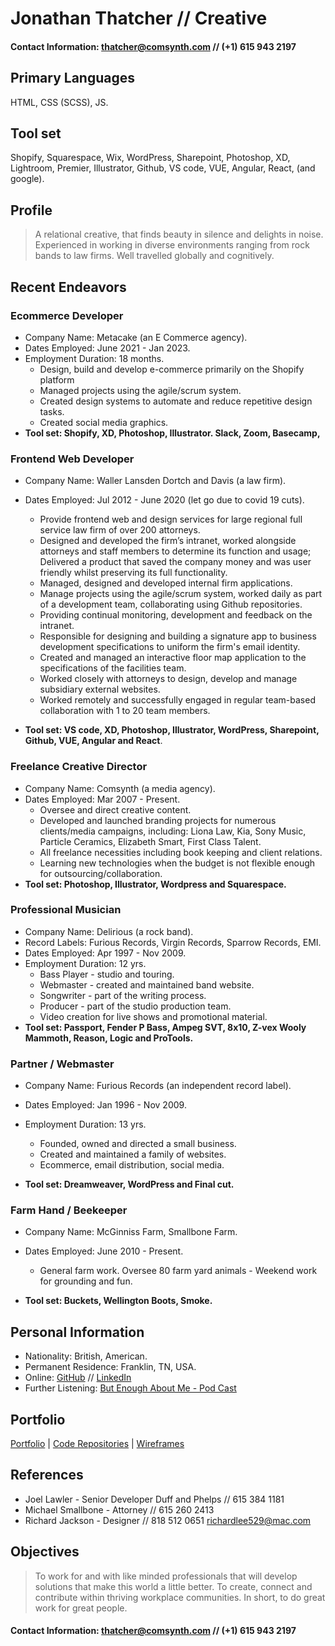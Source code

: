 # Jonathan Thatcher // Creative
#### Contact Information: [thatcher@comsynth.com](mailto:thatcher@comsynth.com) // (+1) **615 943 2197**
## Primary Languages
HTML, CSS (SCSS), JS.
## Tool set
Shopify, Squarespace, Wix, WordPress, Sharepoint, Photoshop, XD, Lightroom, Premier, Illustrator, Github, VS code, VUE, Angular, React, (and google).
## Profile
> A relational creative, that finds beauty in silence and delights in noise. Experienced in working in diverse environments ranging from rock bands to law firms.
> Well travelled globally and cognitively.
## Recent Endeavors
### Ecommerce Developer
- Company Name: Metacake (an E Commerce agency).
- Dates Employed: June 2021 - Jan 2023.
- Employment Duration: 18 months.
  - Design, build and develop e-commerce  primarily on the Shopify platform
  - Managed projects using the agile/scrum system.
  - Created design systems to automate and reduce repetitive design tasks.
  - Created social media graphics.
- **Tool set: Shopify, XD, Photoshop, Illustrator. Slack, Zoom, Basecamp,**

### Frontend Web Developer
- Company Name: Waller Lansden Dortch and Davis (a law firm).
- Dates Employed: Jul 2012 -  June 2020 (let go due to covid 19 cuts).

  - Provide frontend web and design services for large regional full service law firm of over 200 attorneys.
  - Designed and developed the firm’s intranet, worked alongside attorneys and staff members to determine its function and usage; Delivered a product that saved the company money and was user friendly whilst preserving its full functionality.
  - Managed, designed and developed internal firm applications.
  - Manage projects using the agile/scrum system, worked daily as part of a development team, collaborating using Github repositories.
  - Providing continual monitoring, development and feedback on the intranet.
  - Responsible for designing and building a signature app to business development specifications  to uniform the firm's email identity.
  - Created and managed an interactive floor map application to the specifications  of the facilities team.
  - Worked closely with attorneys to design, develop and manage subsidiary external websites.
  - Worked remotely and successfully engaged in regular team-based collaboration with 1 to 20 team members.
- **Tool set: VS code, XD, Photoshop, Illustrator, WordPress, Sharepoint, Github, VUE, Angular and React**. 
### Freelance Creative Director
- Company Name: Comsynth (a media agency).
- Dates Employed: Mar 2007 - Present.
  - Oversee and direct creative content.
  - Developed and launched branding projects for numerous clients/media campaigns, including: Liona Law, Kia, Sony Music, Particle Ceramics, Elizabeth Smart, First Class Talent.
  - All freelance necessities including book keeping and client relations. 
  - Learning new technologies when the budget is not flexible enough for outsourcing/collaboration.
- **Tool set: Photoshop, Illustrator, Wordpress and Squarespace.**
### Professional Musician
- Company Name: Delirious (a rock band).
- Record Labels: Furious Records, Virgin Records, Sparrow Records, EMI.
- Dates Employed: Apr 1997 - Nov 2009. 
- Employment Duration: 12 yrs.
  - Bass Player - studio and touring.
  - Webmaster - created and maintained band website.
  - Songwriter - part of the writing process.
  - Producer -  part of the studio production team.
  - Video creation for live shows and promotional material.
- **Tool set: Passport, Fender P Bass, Ampeg SVT, 8x10, Z-vex Wooly Mammoth, Reason, Logic and ProTools.**
### Partner / Webmaster
- Company Name: Furious Records (an independent record label).
- Dates Employed: Jan 1996 - Nov 2009.
- Employment Duration: 13 yrs.

  - Founded, owned and directed a small business.
  - Created and maintained a family of websites. 
  - Ecommerce, email distribution, social media.
- **Tool set: Dreamweaver, WordPress and Final cut.**
### Farm Hand / Beekeeper
- Company Name: McGinniss Farm, Smallbone Farm.
- Dates Employed: June 2010 - Present.

  - General farm work. Oversee 80 farm yard animals -  Weekend work for grounding and fun.
- **Tool set: Buckets, Wellington Boots, Smoke.**
## Personal Information
- Nationality: British, American.
- Permanent Residence: Franklin, TN, USA.
- Online: [GitHub](https://github.com/comsynth/resume/) // [LinkedIn](https://www.linkedin.com/in/arkyard/)
- Further Listening: [But Enough About Me - Pod Cast](https://podcasts.apple.com/us/podcast/ep-12-jon-thatcher/id1464781115?i=1000454409914)
## Portfolio
 [Portfolio](https://github.com/comsynth/resume/blob/master/PORTFOLIO.md) | [Code Repositories](https://github.com/comsynth?tab=repositories) | [Wireframes](https://github.com/comsynth/resume/blob/master/WIREFRAMES.md) 
## References
- Joel Lawler - Senior Developer Duff and Phelps // 615 384 1181
- Michael Smallbone - Attorney // 615 260 2413
- Richard Jackson - Designer // 818 512 0651 richardlee529@mac.com
## Objectives
> To work for and with like minded professionals that will develop solutions that make this world a little better. To create, connect and contribute within thriving workplace communities.
> In short, to do great work for great people.


#### Contact Information: [thatcher@comsynth.com](mailto:thatcher@comsynth.com) // (+1) **615 943 2197**

